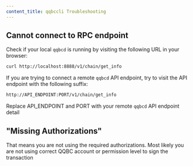 ```yaml
---
content_title: qqbccli Troubleshooting
---
```


## Cannot connect to RPC endpoint

Check if your local `qqbcd` is running by visiting the following URL in your browser:

```sh
curl http://localhost:8888/v1/chain/get_info
```

If you are trying to connect a remote `qqbcd` API endpoint, try to visit the API endpoint with the following suffix:

```sh
http://API_ENDPOINT:PORT/v1/chain/get_info
```

Replace API_ENDPOINT and PORT with your remote `qqbcd` API endpoint detail

## "Missing Authorizations"

That means you are not using the required authorizations. Most likely you are not using correct QQBC account or permission level to sign the transaction

